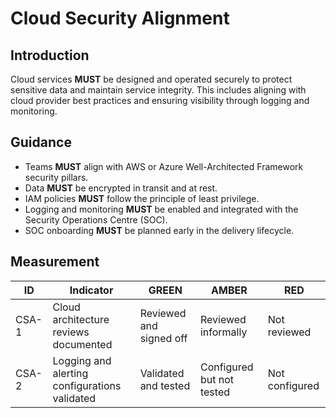 # Cloud Security Alignment

## Introduction

Cloud services **MUST** be designed and operated securely to protect sensitive data and maintain service integrity. This includes aligning with cloud provider best practices and ensuring visibility through logging and monitoring.

## Guidance

- Teams **MUST** align with AWS or Azure Well-Architected Framework security pillars.
- Data **MUST** be encrypted in transit and at rest.
- IAM policies **MUST** follow the principle of least privilege.
- Logging and monitoring **MUST** be enabled and integrated with the Security Operations Centre (SOC).
- SOC onboarding **MUST** be planned early in the delivery lifecycle.

## Measurement

| ID    | Indicator                                     | GREEN                   | AMBER                     | RED            |
| ----- | --------------------------------------------- | ----------------------- | ------------------------- | -------------- |
| CSA-1 | Cloud architecture reviews documented         | Reviewed and signed off | Reviewed informally       | Not reviewed   |
| CSA-2 | Logging and alerting configurations validated | Validated and tested    | Configured but not tested | Not configured |
